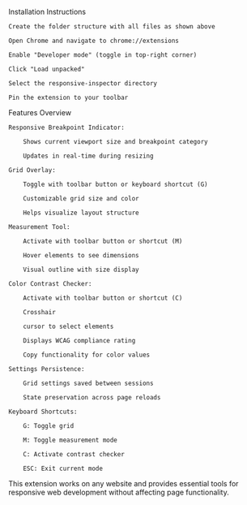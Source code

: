 Installation Instructions

    Create the folder structure with all files as shown above

    Open Chrome and navigate to chrome://extensions

    Enable "Developer mode" (toggle in top-right corner)

    Click "Load unpacked"

    Select the responsive-inspector directory

    Pin the extension to your toolbar

Features Overview

    Responsive Breakpoint Indicator:

        Shows current viewport size and breakpoint category

        Updates in real-time during resizing

    Grid Overlay:

        Toggle with toolbar button or keyboard shortcut (G)

        Customizable grid size and color

        Helps visualize layout structure

    Measurement Tool:

        Activate with toolbar button or shortcut (M)

        Hover elements to see dimensions

        Visual outline with size display

    Color Contrast Checker:

        Activate with toolbar button or shortcut (C)

        Crosshair 

        cursor to select elements

        Displays WCAG compliance rating

        Copy functionality for color values

    Settings Persistence:

        Grid settings saved between sessions

        State preservation across page reloads

    Keyboard Shortcuts:

        G: Toggle grid

        M: Toggle measurement mode

        C: Activate contrast checker

        ESC: Exit current mode

This extension works on any website and provides essential tools for responsive web development without affecting page functionality.


